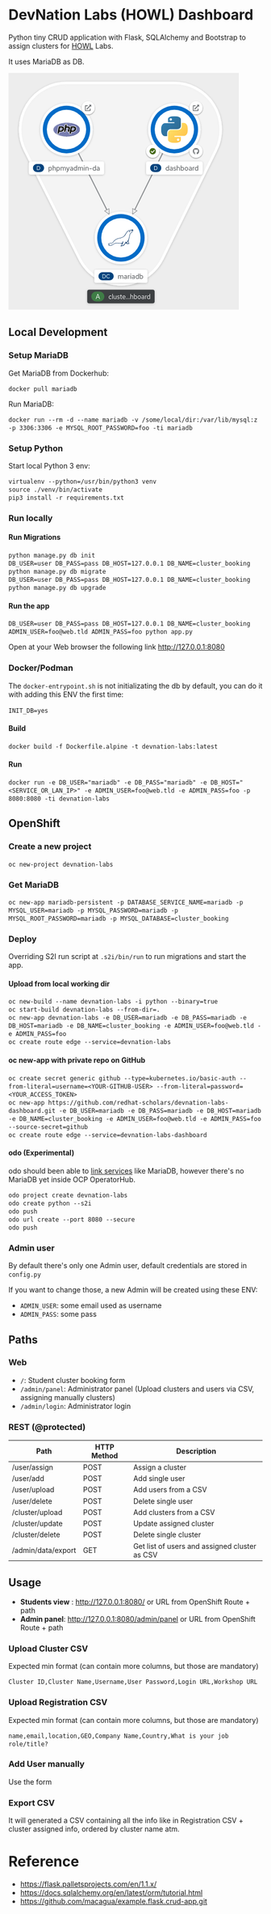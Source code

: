 # DevNation Labs (HOWL) Dashboard

Python tiny CRUD application with Flask, SQLAlchemy and Bootstrap to assign clusters for [HOWL](https://developers.redhat.com/devnation/labs/openshift-howl) Labs.

It uses MariaDB as DB.

![App topology](app.png)

## Local Development


### Setup MariaDB

Get MariaDB from Dockerhub:

```
docker pull mariadb
```

Run MariaDB:
```
docker run --rm -d --name mariadb -v /some/local/dir:/var/lib/mysql:z -p 3306:3306 -e MYSQL_ROOT_PASSWORD=foo -ti mariadb
```

### Setup Python

Start local Python 3 env:

```
virtualenv --python=/usr/bin/python3 venv
source ./venv/bin/activate
pip3 install -r requirements.txt
```

### Run locally

#### Run Migrations

```
python manage.py db init
DB_USER=user DB_PASS=pass DB_HOST=127.0.0.1 DB_NAME=cluster_booking python manage.py db migrate
DB_USER=user DB_PASS=pass DB_HOST=127.0.0.1 DB_NAME=cluster_booking python manage.py db upgrade
```

#### Run the app
 
```
DB_USER=user DB_PASS=pass DB_HOST=127.0.0.1 DB_NAME=cluster_booking ADMIN_USER=foo@web.tld ADMIN_PASS=foo python app.py
```

Open at your Web browser the following link http://127.0.0.1:8080


### Docker/Podman

The `docker-entrypoint.sh` is not initializating the db by default, you can do it with adding this ENV the first time:

```INIT_DB=yes```

#### Build

```
docker build -f Dockerfile.alpine -t devnation-labs:latest
```


#### Run

```
docker run -e DB_USER="mariadb" -e DB_PASS="mariadb" -e DB_HOST="<SERVICE_OR_LAN_IP>" -e ADMIN_USER=foo@web.tld -e ADMIN_PASS=foo -p 8080:8080 -ti devnation-labs
```

## OpenShift

### Create a new project

```
oc new-project devnation-labs
```

### Get MariaDB

```
oc new-app mariadb-persistent -p DATABASE_SERVICE_NAME=mariadb -p MYSQL_USER=mariadb -p MYSQL_PASSWORD=mariadb -p MYSQL_ROOT_PASSWORD=mariadb -p MYSQL_DATABASE=cluster_booking
```

### Deploy

Overriding S2I run script at `.s2i/bin/run` to run migrations and start the app.

#### Upload from local working dir

```
oc new-build --name devnation-labs -i python --binary=true
oc start-build devnation-labs --from-dir=.
oc new-app devnation-labs -e DB_USER=mariadb -e DB_PASS=mariadb -e DB_HOST=mariadb -e DB_NAME=cluster_booking -e ADMIN_USER=foo@web.tld -e ADMIN_PASS=foo
oc create route edge --service=devnation-labs
```

#### oc new-app with private repo on GitHub

```
oc create secret generic github --type=kubernetes.io/basic-auth --from-literal=username=<YOUR-GITHUB-USER> --from-literal=password=<YOUR_ACCESS_TOKEN>
oc new-app https://github.com/redhat-scholars/devnation-labs-dashboard.git -e DB_USER=mariadb -e DB_PASS=mariadb -e DB_HOST=mariadb -e DB_NAME=cluster_booking -e ADMIN_USER=foo@web.tld -e ADMIN_PASS=foo --source-secret=github
oc create route edge --service=devnation-labs-dashboard

```

#### odo (Experimental)

odo should been able to [link services](https://docs.openshift.com/container-platform/latest/cli_reference/developer_cli_odo/creating-instances-of-services-managed-by-operators.html#listing-available-services-from-the-operators-installed-on-the-cluster_creating-instances-of-services-managed-by-operators) like MariaDB, however there's no MariaDB yet inside OCP OperatorHub.

```
odo project create devnation-labs
odo create python --s2i
odo push
odo url create --port 8080 --secure
odo push
```

### Admin user

By default there's only one Admin user, default credentials are stored in `config.py`

If you want to change those, a new Admin will be created using these ENV:

- `ADMIN_USER`: some email used as username
- `ADMIN_PASS`: some pass

## Paths

### Web

- `/`: Student cluster booking form
- `/admin/panel`: Administrator panel (Upload clusters and users via CSV, assigning manually clusters)
- `/admin/login`: Administrator login

### REST (@protected)

| Path | HTTP Method | Description
| ------------- | ------------- | ------------- |
| /user/assign  | POST  | Assign a cluster
| /user/add  | POST  | Add single user
| /user/upload  | POST  | Add users from a CSV
| /user/delete  | POST  | Delete single user
| /cluster/upload  | POST  | Add clusters from a CSV
| /cluster/update  | POST  | Update assigned cluster
| /cluster/delete  | POST  | Delete single cluster
| /admin/data/export  | GET  | Get list of users and assigned cluster as CSV

## Usage

- **Students view** : http://127.0.0.1:8080/ or URL from OpenShift Route + path
- **Admin panel**: http://127.0.0.1:8080/admin/panel or URL from OpenShift Route + path

### Upload Cluster CSV

Expected min format (can contain more columns, but those are mandatory)
```
Cluster ID,Cluster Name,Username,User Password,Login URL,Workshop URL
```

### Upload Registration CSV

Expected min format (can contain more columns, but those are mandatory)

```
name,email,location,GEO,Company Name,Country,What is your job role/title?
```

### Add User manually

Use the form

### Export CSV

It will generated a CSV containing all the info like in Registration CSV + cluster assigned info, ordered by cluster name atm.


# Reference

- https://flask.palletsprojects.com/en/1.1.x/
- https://docs.sqlalchemy.org/en/latest/orm/tutorial.html
- https://github.com/macagua/example.flask.crud-app.git



